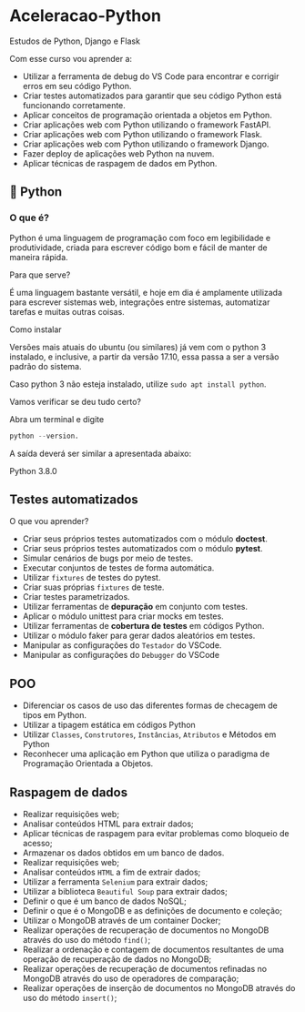 # Aceleracao-Python

Estudos de Python, Django e Flask

Com esse curso vou aprender a:

* Utilizar a ferramenta de debug do VS Code para encontrar e corrigir erros em seu código Python.
* Criar testes automatizados para garantir que seu código Python está funcionando corretamente.
* Aplicar conceitos de programação orientada a objetos em Python.
* Criar aplicações web com Python utilizando o framework FastAPI.
* Criar aplicações web com Python utilizando o framework Flask.
* Criar aplicações web com Python utilizando o framework Django.
* Fazer deploy de aplicações web Python na nuvem.
* Aplicar técnicas de raspagem de dados em Python.

## 🐍 Python

### O que é?

Python é uma linguagem de programação com foco em legibilidade e produtividade, criada para escrever código bom e fácil de manter de maneira rápida.

Para que serve?

É uma linguagem bastante versátil, e hoje em dia é amplamente utilizada para escrever sistemas web, integrações entre sistemas, automatizar tarefas e muitas outras coisas.

Como instalar

Versões mais atuais do ubuntu (ou similares) já vem com o python 3 instalado, e inclusive, a partir da versão 17.10, essa passa a ser a versão padrão do sistema.

Caso python 3 não esteja instalado, utilize `sudo apt install python`.

Vamos verificar se deu tudo certo?

Abra um terminal e digite

```python
python --version.
```

A saída deverá ser similar a apresentada abaixo:

Python 3.8.0

## Testes automatizados

O que vou aprender?

* Criar seus próprios testes automatizados com o módulo **doctest**.
* Criar seus próprios testes automatizados com o módulo **pytest**.
* Simular cenários de bugs por meio de testes.
* Executar conjuntos de testes de forma automática.
* Utilizar `fixtures` de testes do pytest.
* Criar suas próprias `fixtures` de teste.
* Criar testes parametrizados.
* Utilizar ferramentas de **depuração** em conjunto com testes.
* Aplicar o módulo unittest para criar mocks em testes.
* Utilizar ferramentas de **cobertura de testes** em códigos Python.
* Utilizar o módulo faker para gerar dados aleatórios em testes.
* Manipular as configurações do `Testador` do VSCode.
* Manipular as configurações do `Debugger` do VSCode

## POO

* Diferenciar os casos de uso das diferentes formas de checagem de tipos em Python.
* Utilizar a tipagem estática em códigos Python
* Utilizar `Classes`, `Construtores`, `Instâncias`, `Atributos` e Métodos em Python
* Reconhecer uma aplicação em Python que utiliza o paradigma de Programação Orientada a Objetos.

## Raspagem de dados

* Realizar requisições web;
* Analisar conteúdos HTML para extrair dados;
* Aplicar técnicas de raspagem para evitar problemas como bloqueio de acesso;
* Armazenar os dados obtidos em um banco de dados.
* Realizar requisições web;
* Analisar conteúdos `HTML` a fim de extrair dados;
* Utilizar a ferramenta `Selenium` para extrair dados;
* Utilizar a biblioteca `Beautiful Soup` para extrair dados;
* Definir o que é um banco de dados NoSQL;
* Definir o que é o MongoDB e as definições de documento e coleção;
* Utilizar o MongoDB através de um container Docker;
* Realizar operações de recuperação de documentos no MongoDB através do uso do método `find()`;
* Realizar a ordenação e contagem de documentos resultantes de uma operação de recuperação de dados no MongoDB;
* Realizar operações de recuperação de documentos refinadas no MongoDB através do uso de operadores de comparação;
* Realizar operações de inserção de documentos no MongoDB através do uso do método `insert()`;
